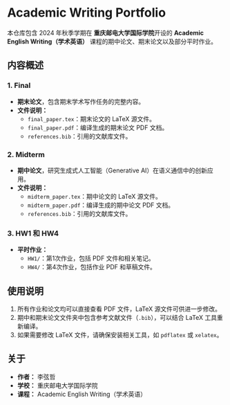 # Academic Writing Portfolio

本仓库包含 2024 年秋季学期在 **重庆邮电大学国际学院**开设的 **Academic English Writing（学术英语）** 课程的期中论文、期末论文以及部分平时作业。


## 内容概述

### 1. **Final**
- **期末论文**，包含期末学术写作任务的完整内容。
- **文件说明：**
  - `final_paper.tex`：期末论文的 LaTeX 源文件。
  - `final_paper.pdf`：编译生成的期末论文 PDF 文档。
  - `references.bib`：引用的文献库文件。

### 2. **Midterm**
- **期中论文**，研究生成式人工智能（Generative AI）在语义通信中的创新应用。
- **文件说明：**
  - `midterm_paper.tex`：期中论文的 LaTeX 源文件。
  - `midterm_paper.pdf`：编译生成的期中论文 PDF 文档。
  - `references.bib`：引用的文献库文件。

### 3. **HW1 和 HW4**
- **平时作业：**
  - `HW1/`：第1次作业，包括 PDF 文件和相关笔记。
  - `HW4/`：第4次作业，包括作业 PDF 和草稿文件。

## 使用说明
1. 所有作业和论文均可以直接查看 PDF 文件，LaTeX 源文件可供进一步修改。
2. 期中和期末论文文件夹中包含参考文献文件（`.bib`），可以结合 LaTeX 工具重新编译。
3. 如果需要修改 LaTeX 文件，请确保安装相关工具，如 `pdflatex` 或 `xelatex`。

## 关于
- **作者：** 李弦哲
- **学校：** 重庆邮电大学国际学院
- **课程：** Academic English Writing（学术英语）

